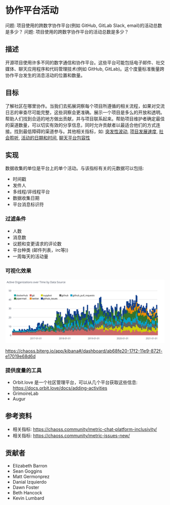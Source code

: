 # 协作平台活动

问题: 项目使用的跨数字协作平台(例如 GitHub, GitLab Slack, email)的活动总数是多少？
问题: 项目使用的跨数字协作平台的活动总数是多少？

## 描述
开源项目使用许多不同的数字通信和协作平台。这些平台可能包括电子邮件、社交媒体、聊天应用程序和代码管理技术(例如 GitHub, GitLab)。这个度量标准衡量跨协作平台发生的消息活动的位置和数量。

## 目标
了解社区在哪里协作。当我们去拓展洞察每个项目所遵循的相关流程，如果对交流日志的审查尽可能完整，这些洞察会更准确。展示一个项目是多么的开放和透明。帮助人们找到合适的地方做出贡献，并与项目联系起来。帮助项目维护者确定最佳的渠道数量，可以切实有效的分享信息，同时允许贡献者以最适合他们的方式连接。找到最低障碍的渠道参与。其他相关指标，如: [突发性波动](https://chaoss.community/metric-burstiness/), [项目发展速度](https://chaoss.community/metric-project-velocity/), [社会聆听](https://chaoss.community/metric-social-listening), [活动的日期和时间](https://chaoss.community/metric-activity-dates-and-times/), [聊天平台包容性](https://github.com/chaoss/wg-diversity-inclusion/issues/318)

## 实现
数据收集的单位是平台上的单个活动。与该指标有关的元数据可以包括:
* 时间戳
* 发件人
* 多线程/非线程平台
* 数据收集日期
* 平台消息标识符

### 过滤条件
* 人数
* 消息数
* 议题和变更请求的评论数
* 平台种类 (邮件列表，irc等))
* 一周每天的活动量


### 可视化效果

![GrimoireLab 实现](images/collaboration-platforms.png)

https://chaoss.biterg.io/app/kibana#/dashboard/ab68fe20-17f2-11e9-872f-e17019e68d6d

### 提供度量的工具
* Orbit.love 是一个社区管理平台，可以从几个平台获取这些信息: https://docs.orbit.love/docs/adding-activities
* GrimoireLab
* Augur


## 参考资料
* 相关指标: https://chaoss.community/metric-chat-platform-inclusivity/
* 相关指标: https://chaoss.community/metric-issues-new/

## 贡献者

* Elizabeth Barron
* Sean Goggins
* Matt Germonprez
* Danial Izquierdo
* Dawn Foster
* Beth Hancock
* Kevin Lumbard
